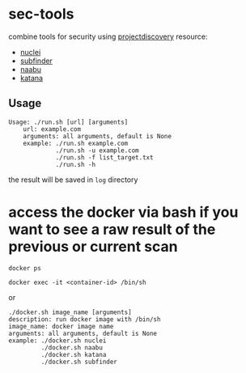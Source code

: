 # sec-tools
combine tools for security using [projectdiscovery](https://github.com/projectdiscovery) resource:

- [nuclei](https://github.com/projectdiscovery/nuclei)
- [subfinder](https://github.com/projectdiscovery/subfinder)
- [naabu](https://github.com/projectdiscovery/naabu)
- [katana](https://github.com/projectdiscovery/katana)

## Usage
```shell
Usage: ./run.sh [url] [arguments]
    url: example.com
    arguments: all arguments, default is None
    example: ./run.sh example.com
             ./run.sh -u example.com
             ./run.sh -f list_target.txt
             ./run.sh -h
```

the result will be saved in `log` directory

# access the docker via bash if you want to see a raw result of the previous or current scan
```shell
docker ps

docker exec -it <container-id> /bin/sh
```

or
```shell
./docker.sh image_name [arguments]
description: run docker image with /bin/sh
image_name: docker image name
arguments: all arguments, default is None
example: ./docker.sh nuclei
         ./docker.sh naabu
         ./docker.sh katana
         ./docker.sh subfinder
```
